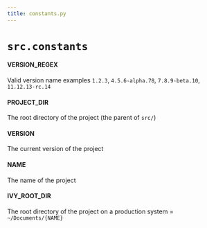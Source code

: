 ```yaml
---
title: constants.py
---
```


# `src.constants`

#### VERSION\_REGEX

Valid version name examples `1.2.3`, `4.5.6-alpha.78`, `7.8.9-beta.10`, `11.12.13-rc.14`


#### PROJECT\_DIR

The root directory of the project (the parent of `src/`)


#### VERSION

The current version of the project


#### NAME

The name of the project


#### IVY\_ROOT\_DIR

The root directory of the project on a production system = `~/Documents/{NAME}`